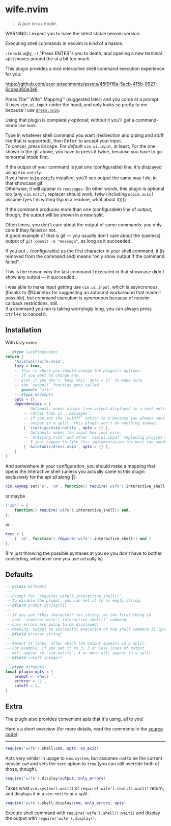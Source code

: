 # wife.nvim

> A pun on `ex` mode.

WARNING: I expect you to have the latest stable neovim version.

Executing shell commands in neovim is kind of a hassle.

`:term` is ugly, `:!` "Press ENTER"s you to death, and opening a new terminal split moves around the ui a bit too much.

This plugin provides a nice interactive shell command execution experience for you:

https://github.com/user-attachments/assets/45f9f16a-5acb-415b-9927-6cdea360e3e6

Press The™ Wife™ Mapping™ (suggested later) and you come at a prompt. \
It uses `vim.ui.input` under the hood, and only looks so pretty to me because I use [`dress.nvim`](https://github.com/Axlefublr/dress.nvim).

Using that plugin is completely optional; without it you'll get a command-mode like look.

Type in whatever shell command you want (redirection and piping and stuff like that is supported), then <kbd>Enter</kbd> to accept your input. \
To cancel, press <kbd>Escape</kbd>. For _default_ `vim.ui.input`, at least; For the one shown in the gif above, you have to press it twice, because you have to go to normal mode first.

If the output of your command is just one (configurable) line, it's displayed using `vim.notify`. \
If you have [`nvim-notify`](https://github.com/rcarriga/nvim-notify) installed, you'll see output the same way I do, in that showcase gif. \
Otherwise, it will appear in `:messages`. (In other words, this plugin is optional too (any `vim.notify` replacer should work, fwiw (including `noice.nvim` I assume (yes I'm writing lisp in a readme, what about it))))

If the command produces more than one (configurable) line of output, though, the output will be shown in a new split.

Often times, you don't care about the output of some commands: you only care if they failed or not. \
A good example of that is git — you usually don't care about the (useless) output of `git commit -m "message"`, as long as it succeeded.

If you put `;` (configurable) as the first character in your shell command, it (is removed from the command and) means "only show output if the command failed".

This is the reason why the last command I executed in that showcase didn't show any output — it succeeded.

I was able to make input getting use `vim.ui.input`, which is asyncronous,
(thanks to @Quinntyx for suggesting an autocmd workaround that made it possible),
but command execution is _syncronous_ because of neovim callback restrictions, still. \
If a command you ran is taking worryingly long, you can always press <kbd>ctrl+c</kbd> to cancel it.

## Installation

With lazy.nvim:

```lua
---@type LazyPluginSpec
return {
    'Axlefublr/wife.nvim',
    lazy = true,
    -- This is where you should change the plugin's options,
    -- if you want to change any.
    -- Even if you don't, keep this `opts = {}` to make sure
    -- the `setup()` function gets called
    ---@module "wife"
    ---@type WifeOpts
    opts = {},
    dependencies = {
        -- Optional; makes single line output displayed in a neat notification,
        -- rather than in `:messages`.
        -- If you set the `cutoff` option to 0 because you always want to see the
        -- output in a split, this plugin won't do anything anyway.
        { 'rcarriga/nvim-notify', opts = {} },
        -- Optional; makes the input box look nice.
        -- `dressing.nvim` and other `vim.ui.input` replacing plugins will also work,
        -- I just happen to like this implementation the best (no wonder, I made it)
        { 'Axlefublr/dress.nvim', opts = {} },
    }
}
```

And somewhere in your configuration, you should make a mapping that opens the interactive shell (unless you actually came to this plugin exclusively for the api all along 🤯):

```lua
vim.keymap.set('n', 'cm', function() require('wife').interactive_shell() end)
```

or maybe

```lua
['cm'] = {
    function() require('wife').interactive_shell() end,
},
```

or

```lua
keys = {
    { 'cm', function() require('wife').interactive_shell() end }
},
```

(I'm just throwing the possible syntaxes at you so you don't have to bother converting, whichever one you use actually is)

## Defaults

```lua
---@class WifeOpts
---
---Prompt for `require('wife').interactive_shell()`.
---To disable the prompt, you can set it to an empty string.
---@field prompt string|nil
---
---If you put *this character* (or string) as the first thing in
---your `require('wife').interactive_shell()` command,
---only errors are going to be displayed;
---Meaning, output on successful execution of the shell command is ignored.
---@field errorer string?
---
---Amount of lines, after which the output appears in a split.
---For example, if you set it to 3, 3 or less lines of output
---will appear in `vim.notify`, 4 or more will appear in a split.
---@field cutoff integer?

---@type WifeOpts
local plugin_opts = {
    prompt = 'shell ',
    errorer = ';',
    cutoff = 1,
}
```

## Extra

The plugin also provides convenient apis that it's using, all to you!

Here's a short overview (for more details, read the comments in the [source code](./lua/wife/init.lua)):

---

```lua
require('wife').shell(cmd, opts, on_exit)
```

Acts very similar in usage to `vim.system`, but assumes `cwd` to be the current neovim `cwd` and sets the `text` option to `true` (you can still override both of those, though).

```lua
require('wife').display(output, only_errors)
```

Takes what `vim.system():wait()` or `require('wife').shell():wait()` return, and displays it in a `vim.notify` or a split.

```lua
require('wife').shell_display(cmd, only_errors, opts)
```

Execute shell command with `require('wife').shell():wait()` and display the output with `require('wife').display()`.
